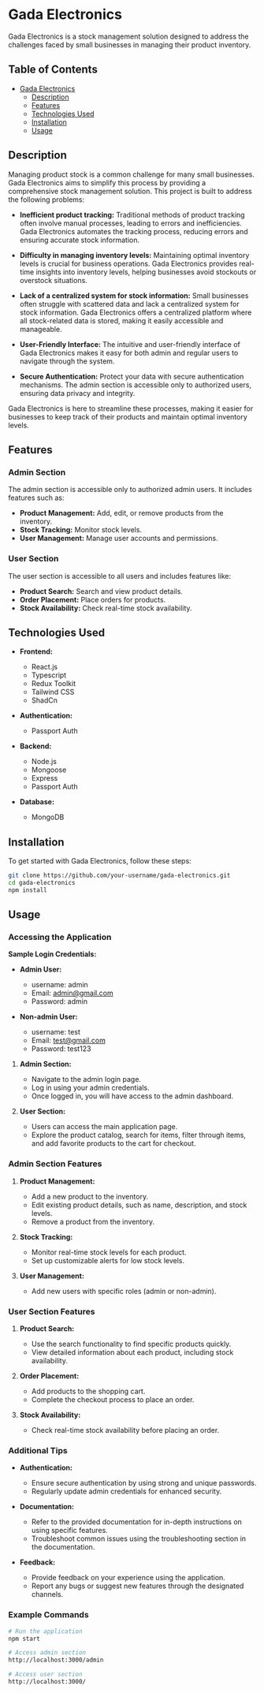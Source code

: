 # Gada Electronics

Gada Electronics is a stock management solution designed to address the challenges faced by small businesses in managing their product inventory.

## Table of Contents

- [Gada Electronics](#gada-electronics)
  - [Description](#description)
  - [Features](#features)
  - [Technologies Used](#technologies-used)
  - [Installation](#installation)
  - [Usage](#usage)

## Description

Managing product stock is a common challenge for many small businesses. Gada Electronics aims to simplify this process by providing a comprehensive stock management solution. This project is built to address the following problems:

- **Inefficient product tracking:** Traditional methods of product tracking often involve manual processes, leading to errors and inefficiencies. Gada Electronics automates the tracking process, reducing errors and ensuring accurate stock information.

- **Difficulty in managing inventory levels:** Maintaining optimal inventory levels is crucial for business operations. Gada Electronics provides real-time insights into inventory levels, helping businesses avoid stockouts or overstock situations.

- **Lack of a centralized system for stock information:** Small businesses often struggle with scattered data and lack a centralized system for stock information. Gada Electronics offers a centralized platform where all stock-related data is stored, making it easily accessible and manageable.

- **User-Friendly Interface:** The intuitive and user-friendly interface of Gada Electronics makes it easy for both admin and regular users to navigate through the system.

- **Secure Authentication:** Protect your data with secure authentication mechanisms. The admin section is accessible only to authorized users, ensuring data privacy and integrity.

Gada Electronics is here to streamline these processes, making it easier for businesses to keep track of their products and maintain optimal inventory levels.

## Features

### Admin Section

The admin section is accessible only to authorized admin users. It includes features such as:

- **Product Management:** Add, edit, or remove products from the inventory.
- **Stock Tracking:** Monitor stock levels.
- **User Management:** Manage user accounts and permissions.

### User Section

The user section is accessible to all users and includes features like:

- **Product Search:** Search and view product details.
- **Order Placement:** Place orders for products.
- **Stock Availability:** Check real-time stock availability.

## Technologies Used

- **Frontend:**

  - React.js
  - Typescript
  - Redux Toolkit
  - Tailwind CSS
  - ShadCn

- **Authentication:**

  - Passport Auth

- **Backend:**

  - Node.js
  - Mongoose
  - Express
  - Passport Auth

- **Database:**
  - MongoDB

## Installation

To get started with Gada Electronics, follow these steps:

```bash
git clone https://github.com/your-username/gada-electronics.git
cd gada-electronics
npm install
```

## Usage

### Accessing the Application

**Sample Login Credentials:**

- **Admin User:**

  - username: admin
  - Email: admin@gmail.com
  - Password: admin

- **Non-admin User:**
  - username: test
  - Email: test@gmail.com
  - Password: test123

1. **Admin Section:**

   - Navigate to the admin login page.
   - Log in using your admin credentials.
   - Once logged in, you will have access to the admin dashboard.

2. **User Section:**
   - Users can access the main application page.
   - Explore the product catalog, search for items, filter through items, and add favorite products to the cart for checkout.

### Admin Section Features

1. **Product Management:**

   - Add a new product to the inventory.
   - Edit existing product details, such as name, description, and stock levels.
   - Remove a product from the inventory.

2. **Stock Tracking:**

   - Monitor real-time stock levels for each product.
   - Set up customizable alerts for low stock levels.

3. **User Management:**
   - Add new users with specific roles (admin or non-admin).

### User Section Features

1. **Product Search:**

   - Use the search functionality to find specific products quickly.
   - View detailed information about each product, including stock availability.

2. **Order Placement:**

   - Add products to the shopping cart.
   - Complete the checkout process to place an order.

3. **Stock Availability:**
   - Check real-time stock availability before placing an order.

### Additional Tips

- **Authentication:**

  - Ensure secure authentication by using strong and unique passwords.
  - Regularly update admin credentials for enhanced security.

- **Documentation:**

  - Refer to the provided documentation for in-depth instructions on using specific features.
  - Troubleshoot common issues using the troubleshooting section in the documentation.

- **Feedback:**
  - Provide feedback on your experience using the application.
  - Report any bugs or suggest new features through the designated channels.

### Example Commands

```bash
# Run the application
npm start

# Access admin section
http://localhost:3000/admin

# Access user section
http://localhost:3000/
```
